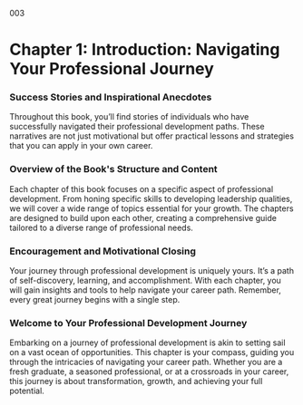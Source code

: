 003

# **Chapter 1: Introduction: Navigating Your Professional Journey**


### ****Success Stories and Inspirational Anecdotes****

Throughout this book, you’ll find stories of individuals who
have successfully navigated their professional development paths. These
narratives are not just motivational but offer practical lessons and strategies
that you can apply in your own career.

### ****Overview of the Book's Structure and Content****

Each chapter of this book focuses on a specific aspect of
professional development. From honing specific skills to developing leadership
qualities, we will cover a wide range of topics essential for your growth. The
chapters are designed to build upon each other, creating a comprehensive guide
tailored to a diverse range of professional needs.

### ****Encouragement and Motivational Closing****

Your journey through professional development is uniquely
yours. It’s a path of self-discovery, learning, and accomplishment. With each
chapter, you will gain insights and tools to help navigate your career path.
Remember, every great journey begins with a single step.

### ****Welcome to Your Professional Development Journey****

Embarking on a journey of professional development is akin
to setting sail on a vast ocean of opportunities. This chapter is your compass,
guiding you through the intricacies of navigating your career path. Whether you
are a fresh graduate, a seasoned professional, or at a crossroads in your
career, this journey is about transformation, growth, and achieving your full
potential.
